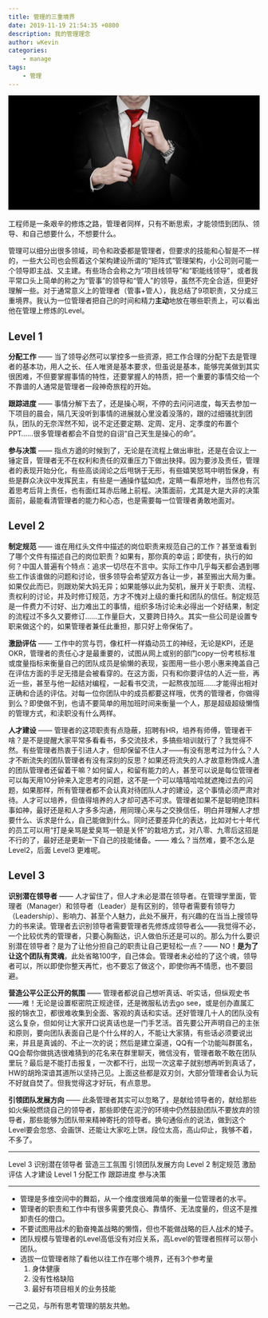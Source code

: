 ```yaml
---
title: 管理的三重境界
date: 2019-11-19 21:54:35 +0800
description: 我的管理理念
author: wKevin
categories: 
    - manage
tags:
    - 管理
---
```


![](/images/post/../posts/2019-11-19-manage.3x3/freepik.jpg)

工程师是一条艰辛的修炼之路，管理者同样，只有不断思索，才能领悟到团队、领导、和自己想要什么，不想要什么。

管理可以细分出很多领域，司令和政委都是管理者，但要求的技能和心智是不一样的，一些大公司也会照着这个架构建设所谓的“矩阵式”管理架构，小公司则可能一个领导即主战、又主建。有些场合会称之为“项目线领导”和“职能线领导”，或者我平常口头上简单的称之为“管事”的领导和“管人”的领导，虽然不完全合适，但更好理解一些。对于通常意义上的管理者（管事+管人），我总结了9项职责，又分成三重境界。我认为一位管理者把自己的时间和精力**主动**地放在哪些职责上，可以看出他在管理上修炼的Level。

## Level 1

**分配工作** —— 当了领导必然可以掌控多一些资源，把工作合理的分配下去是管理者的基本功，用人之长、任人唯贤是基本要求，但虽说是基本，能够完美做到其实很困难，不但要掌握事情的特性，还要掌握人的特质，把一个重要的事情交给一个不靠谱的人通常是管理者一段神奇旅程的开始。

**跟踪进度** —— 事情分解下去了，还是操心啊，不停的去问问进度，每天去参加一下项目的晨会，隔几天没听到事情的进展就心里没着没落的，跟的过细骚扰到团队，团队的无奈浑然不知，说不定还要定期、定周、定月、定季度的布置个PPT……很多管理者都会不自觉的自诩“自己天生是操心的命”。

**参与决策** —— 指点方遒的时候到了，无论是在流程上做出审批，还是在会议上一锤定音，管理者无不在权利和责任的双重压力下做出抉择。因为要涉及责任，管理者的表现开始分化，有些高谈阔论之后甩锅于无形，有些嬉笑怒骂中明哲保身，有些是群众决议中发挥民主，有些是一通操作猛如虎，定睛一看原地杵，当然也有沉着思考后背上责任，也有面红耳赤后赌上前程。决策面前，尤其是大是大非的决策面前，最能看清管理者的能力和心态，也是需要每一位管理者勇敢地面对。

## Level 2

**制定规范** —— 谁在用红头文件中描述的岗位职责来规范自己的工作？甚至谁看到了哪个文件有描述自己的岗位职责？如果有，那你真的幸运；即使有，执行的如何？中国人普遍有个特点：追求一切尽在不言中。实际工作中几乎每天都会遇到哪些工作该谁做的问题和讨论，很多领导会希望双方各让一步，甚至搬出大局为重。如果仅此而已，则跟劝架大妈无异；如果能够以此为契机，展开关于职责、流程、责权利的讨论，并及时修订规范，方才不愧对上级的重托和团队的信任。制定规范是一件费力不讨好、出力难出工的事情，组织多场讨论未必得出一个好结果，制定的流程过不多久又要修订……工作量巨大，又要跨日持久。其实一些公司是设置专职来做这个的，如果管理者兼任此重担，那只好上帝保佑了。

**激励评估** —— 工作中的赏与罚，像杠杆一样撬动员工的神经，无论是KPI，还是OKR，管理者的责任心才是最重要的，试图从网上或别的部门copy一份考核标准或度量指标来衡量自己的团队成员是偷懒的表现，妄图用一些小恩小惠来掩盖自己在评估方面的手足无措是会被看穿的。在这方面，只有和你要评估的人近一些，再近一些，甚至与他一起结对编程，一起看书交流，一起熬夜加班……才能得出相对正确和合适的评估。对每一位你团队中的成员都要这样哦，优秀的管理者，你做得到么？即使做不到，也请不要简单的用加班时间来衡量一个人，那是超级超级懒惰的管理方式，和渎职没有什么两样。

**人才建设** —— 管理者的这项职责有点隐蔽，招聘有HR，培养有师傅，管理者干啥？是不是提醒大家平常多看看书，多交流技术，多搞些培训就行了？我觉得不然。有些管理者热衷于引进人才，但却保留不住人才——有没有思考过为什么？人才不断流失的团队管理者有没有深刻的反思？如果还将流失的人才故意粉饰成人渣的团队管理者还留着干嘛？如何留人，和留有能力的人，甚至可以说是每位管理者可以每天用10分钟来入定思考的问题，这不是一个可以嘻嘻哈哈就遮掩过去的问题，如果那样，所有管理者都不会认真对待团队人才的建设，这个事情必须严肃对待。人才可以培养，但值得培养的人才却可遇不可求。管理者如果不是聪明绝顶料事如神，最好还是和人才多多沟通，用同理心来与之交换信任，明白并理解人才想要什么、诉求是什么，自己能做到什么。同时还要差异化的表达，比如对七十年代的员工可以用“打是亲骂是爱臭骂一顿是关怀”的栽培方式，对八零、九零后这招是不行的了，最好还是更新一下自己的技能储备。—— 难么？当然难，要不怎么是Level2，后面 Level3 更难呢。

## Level 3

**识别潜在领导者** —— 人才留住了，但人才未必是潜在领导者。在管理学里面，管理者（Manager）和领导者（Leader）是有区别的，领导者需要有领导力（Leadership）、影响力、甚至个人魅力，此处不展开，有兴趣的在当当上搜领导力的书来读。管理者去识别领导者需要管理者先修炼成领导者么——我觉得不必，一个比较优秀的管理者，只要心胸豁达，识人做伯乐还是可以的。那么为什么要识别潜在领导者？是为了让他分担自己的职责让自己更轻松一点？—— NO！**是为了让这个团队有灵魂**，此处省略100字，自己体会。管理者未必给的了这个魂，领导者可以，所以即使你整天再忙，也不要忘了做这个，即使你再不情愿，也不要回避。

**营造公平公正公开的氛围** —— 管理者都说自己想听真话、听实话，但纵观史书——难！无论是设置枢密院正规途径，还是微服私访去go see，或是创办直属汇报的锦衣卫，都很难收集到全面、客观的真话和实话。还好管理几十人的团队没有这么复杂，但如何让大家开口说真话也是一门手艺活。首先要公开声明自己的主张和原则，要向团队表面自己是个什么样的人，不能让大家猜，有些话必须要说出来，并且是真诚的、不止一次的说；然后是建立渠道，QQ有一个功能叫群匿名，QQ会帮你做挑选很难猜到的花名来在群里聊天，微信没有，管理者敢不敢在团队里玩？最后是不能打击报复，一次都不行，出现一次这辈子就别想再听到真话了，HW的胡玲深谙其道所以坚持己见。上面这些都是双刃剑，大部分管理者会认为玩不好就自焚了。但我觉得这才好玩，有点意思。

**引领团队发展方向** —— 此条管理者其实可以忽略了，是献给领导者的，献给那些如火柴般燃烧自己的领导者，那些即使在泥泞的环境中仍然鼓励团队不要放弃的领导者，那些能够为团队带来精神寄托的领导者。换句通俗点的说法，做到这个Level要会忽悠、会画饼、还能让大家吃上饼。段位太高，高山仰止，我够不着，不多了。


---------    -----------------    ----------------    -------------------
Level 3       识别潜在领导者        营造三工氛围        引领团队发展方向
Level 2         制定规范             激励评估               人才建设
Level 1         分配工作             跟踪进度               参与决策
---------    -----------------    ----------------    -------------------


- 管理是多维空间中的舞蹈，从一个维度很难简单的衡量一位管理者的水平。
- 管理者的职责和工作中有很多需要凭良心、靠情怀、无法度量的，但这不是推卸责任的借口。
- 不要试图用战术的勤奋掩盖战略的懒惰，但也不能做战略的巨人战术的矮子。
- 团队规模与管理者的Level高低没有对应关系，高Level的管理者照样可以带小团队。
- 选拔一位管理者除了看他以往工作在哪个境界，还有3个参考量
    1. 身体健康
    2. 没有性格缺陷
    3. 最好有项目相关的业务技能

一己之见，与所有思考管理的朋友共勉。